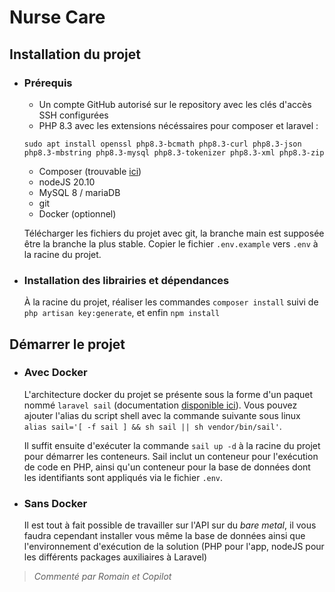 # Nurse Care

## Installation du projet

- ### Prérequis

  - Un compte GitHub autorisé sur le repository avec les clés d'accès SSH configurées
  - PHP 8.3 avec les extensions nécéssaires pour composer et laravel :

  ```
  sudo apt install openssl php8.3-bcmath php8.3-curl php8.3-json php8.3-mbstring php8.3-mysql php8.3-tokenizer php8.3-xml php8.3-zip
  ```

  - Composer (trouvable [ici](https://getcomposer.org/download/))
  - nodeJS 20.10
  - MySQL 8 / mariaDB
  - git
  - Docker (optionnel)

  Télécharger les fichiers du projet avec git, la branche main est supposée être la branche la plus stable. Copier le fichier `.env.example` vers `.env` à la racine du projet.

- ### Installation des librairies et dépendances

  À la racine du projet, réaliser les commandes `composer install` suivi de `php artisan key:generate`, et enfin `npm install`

## Démarrer le projet

- ### Avec Docker

  L'architecture docker du projet se présente sous la forme d'un paquet nommé `laravel sail` (documentation [disponible ici](https://laravel.com/docs/10.x/sail)).
  Vous pouvez ajouter l'alias du script shell avec la commande suivante sous linux `alias sail='[ -f sail ] && sh sail || sh vendor/bin/sail'`.

  Il suffit ensuite d'exécuter la commande `sail up -d` à la racine du projet pour démarrer les conteneurs. Sail inclut un conteneur pour l'exécution de code en PHP, ainsi qu'un conteneur pour la base de données dont les identifiants sont appliqués via le fichier `.env`.

- ### Sans Docker

  Il est tout à fait possible de travailler sur l'API sur du _bare metal_, il vous faudra cependant installer vous même la base de données ainsi que l'environnement d'exécution de la solution (PHP pour l'app, nodeJS pour les différents packages auxiliaires à Laravel)

> _Commenté par Romain et Copilot_
